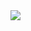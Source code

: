<picture>
<source 
  srcset="https://github-readme-stats.vercel.app/api?username=LucasKaiky&show_icons=true&theme=dark"
  media="(prefers-color-scheme: dark)"
/>
<source
  srcset="https://github-readme-stats.vercel.app/api?username=LucasKaiky&show_icons=true"
  media="(prefers-color-scheme: light), (prefers-color-scheme: no-preference)"
/>
<img src="https://github-readme-stats.vercel.app/api?username=LucasKaiky&show_icons=true" />
</picture>
